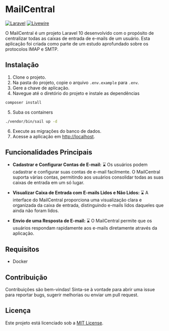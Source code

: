 # MailCentral

[![Laravel](https://img.shields.io/badge/Laravel-10.x-red.svg)](https://laravel.com)
[![Livewire](https://img.shields.io/badge/Livewire-3.x-blueviolet.svg)](https://livewire.laravel.com/)

O MailCentral é um projeto Laravel 10 desenvolvido com o propósito de centralizar todas as caixas de entrada de e-mails de um usuário. Esta aplicação foi criada como parte de um estudo aprofundado sobre os protocolos IMAP e SMTP.

## Instalação

1. Clone o projeto.
2. Na pasta do projeto, copie o arquivo `.env.example` para `.env`.
3. Gere a chave de aplicação.
4. Navegue até o diretório do projeto e instale as dependências

```bash
composer install
```

5. Suba os containers 

```bash
./vendor/bin/sail up -d
```

6. Execute as migrações do banco de dados.
7. Acesse a aplicação em [http://localhost](http://localhost).

## Funcionalidades Principais

- **Cadastrar e Configurar Contas de E-mail:** :hourglass: Os usuários podem cadastrar e configurar suas contas de e-mail facilmente. O MailCentral suporta várias contas, permitindo aos usuários consolidar todas as suas caixas de entrada em um só lugar.

- **Visualizar Caixa de Entrada com E-mails Lidos e Não Lidos:** :hourglass: A interface do MailCentral proporciona uma visualização clara e organizada da caixa de entrada, distinguindo e-mails lidos daqueles que ainda não foram lidos.

- **Envio de uma Resposta de E-mail:** :hourglass: O MailCentral permite que os usuários respondam rapidamente aos e-mails diretamente através da aplicação.

## Requisitos

- Docker

## Contribuição

Contribuições são bem-vindas! Sinta-se à vontade para abrir uma issue para reportar bugs, sugerir melhorias ou enviar um pull request.

## Licença

Este projeto está licenciado sob a [MIT License](LICENSE).
